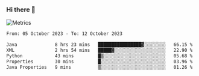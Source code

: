 ### Hi there 👋

![Metrics](https://github.com/radoapx/radoapx/blob/main/github-metrics.svg)

<!--START_SECTION:waka-->

```txt
From: 05 October 2023 - To: 12 October 2023

Java              8 hrs 23 mins   ████████████████▓░░░░░░░░   66.15 %
XML               2 hrs 54 mins   █████▓░░░░░░░░░░░░░░░░░░░   22.90 %
Python            43 mins         █▒░░░░░░░░░░░░░░░░░░░░░░░   05.68 %
Properties        30 mins         █░░░░░░░░░░░░░░░░░░░░░░░░   03.96 %
Java Properties   9 mins          ▒░░░░░░░░░░░░░░░░░░░░░░░░   01.26 %
```

<!--END_SECTION:waka-->

<!--
**radoapx/radoapx** is a ✨ _special_ ✨ repository because its `README.md` (this file) appears on your GitHub profile.

Here are some ideas to get you started:

- 🔭 I’m currently working on ...
- 🌱 I’m currently learning ...
- 👯 I’m looking to collaborate on ...
- 🤔 I’m looking for help with ...
- 💬 Ask me about ...
- 📫 How to reach me: ...
- 😄 Pronouns: ...
- ⚡ Fun fact: ...
-->
